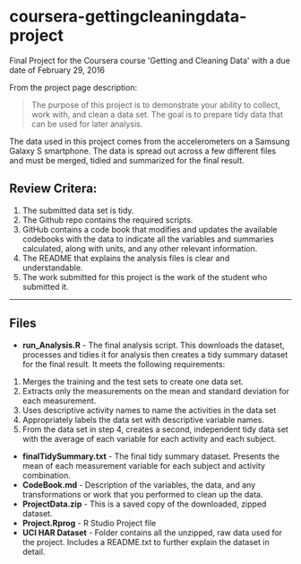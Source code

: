 # coursera-gettingcleaningdata-project
Final Project for the Coursera course 'Getting and Cleaning Data' with a due date of February 29, 2016

From the project page description:
> The purpose of this project is to demonstrate your ability to collect, work with, and clean a data set. The goal is to prepare tidy data that can be used for later analysis.

The data used in this project comes from the accelerometers on a Samsung Galaxy S smartphone. The data is spread out across a few different files and must be merged, tidied and summarized for the final result.

## Review Critera:

1. The submitted data set is tidy.
2. The Github repo contains the required scripts.
3. GitHub contains a code book that modifies and updates the available codebooks with the data to indicate all the variables and summaries calculated, along with units, and any other relevant information.
4. The README that explains the analysis files is clear and understandable.
5. The work submitted for this project is the work of the student who submitted it.

______________________________

## Files

+ **run_Analysis.R** - The final analysis script. This downloads the dataset, processes and tidies it for analysis then creates a tidy summary dataset for the final result. It meets the following requirements:

1. Merges the training and the test sets to create one data set.
2. Extracts only the measurements on the mean and standard deviation for each measurement.
3. Uses descriptive activity names to name the activities in the data set
4. Appropriately labels the data set with descriptive variable names.
5. From the data set in step 4, creates a second, independent tidy data set with the average of each variable for each activity and each subject.

+ **finalTidySummary.txt** - The final tidy summary dataset. Presents the mean of each measurement variable for each subject and activity combination.
+ **CodeBook.md** - Description of the variables, the data, and any transformations or work that you performed to clean up the data.
+ **ProjectData.zip** - This is a saved copy of the downloaded, zipped dataset.
+ **Project.Rprog** - R Studio Project file
+ **UCI HAR Dataset** - Folder contains all the unzipped, raw data used for the project. Includes a README.txt to further explain the dataset in detail.
